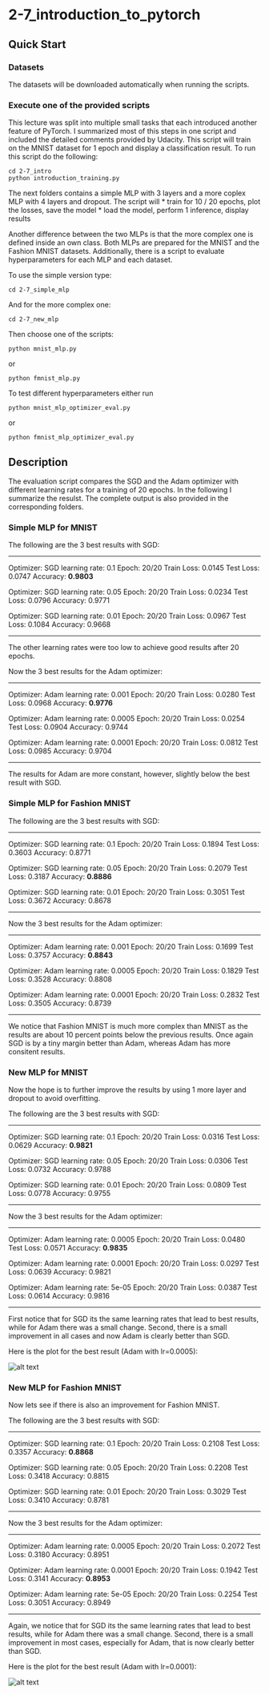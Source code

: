 # 2-7_introduction_to_pytorch

## Quick Start

### Datasets

The datasets will be downloaded automatically when running the scripts.

### Execute one of the provided scripts

This lecture was split into multiple small tasks that each introduced another feature of PyTorch. I summarized most of this steps in one script and included the detailed comments provided by Udacity. This script will train on the MNIST dataset for 1 epoch and display a classification result. To run this script do the following:

```
cd 2-7_intro
python introduction_training.py
```

The next folders contains a simple MLP with 3 layers and a more coplex MLP with 4 layers and dropout. The script will
    * train for 10 / 20 epochs, plot the losses, save the model
    * load the model, perform 1 inference, display results

Another difference between the two MLPs is that the more complex one is defined inside an own class.
Both MLPs are prepared for the MNIST and the Fashion MNIST datasets.
Additionally, there is a script to evaluate hyperparameters for each MLP and each dataset.

To use the simple version type:

```
cd 2-7_simple_mlp
```

And for the more complex one:

```
cd 2-7_new_mlp
```

Then choose one of the scripts:

```
python mnist_mlp.py
```

or

```
python fmnist_mlp.py
```

To test different hyperparameters either run

```
python mnist_mlp_optimizer_eval.py
```

or

```
python fmnist_mlp_optimizer_eval.py
```

## Description

The evaluation script compares the SGD and the Adam optimizer with different learning rates for a training of 20 epochs. In the following I summarize the resulst. The complete output is also provided in the corresponding folders.

### Simple MLP for MNIST

The following are the 3 best results with SGD:

---

Optimizer: SGD learning rate: 0.1
Epoch: 20/20	 Train Loss: 0.0145	 Test Loss: 0.0747	 Accuracy: **0.9803**

Optimizer: SGD learning rate: 0.05
Epoch: 20/20	 Train Loss: 0.0234	 Test Loss: 0.0796	 Accuracy: 0.9771

Optimizer: SGD learning rate: 0.01
Epoch: 20/20	 Train Loss: 0.0967	 Test Loss: 0.1084	 Accuracy: 0.9668

---

The other learning rates were too low to achieve good results after 20 epochs.

Now the 3 best results for the Adam optimizer:

---

Optimizer: Adam learning rate: 0.001
Epoch: 20/20	 Train Loss: 0.0280	 Test Loss: 0.0968	 Accuracy: **0.9776**

Optimizer: Adam learning rate: 0.0005
Epoch: 20/20	 Train Loss: 0.0254	 Test Loss: 0.0904	 Accuracy: 0.9744

Optimizer: Adam learning rate: 0.0001
Epoch: 20/20	 Train Loss: 0.0812	 Test Loss: 0.0985	 Accuracy: 0.9704

---

The results for Adam are more constant, however, slightly below the best result with SGD.


### Simple MLP for Fashion MNIST

The following are the 3 best results with SGD:

---

Optimizer: SGD learning rate: 0.1
Epoch: 20/20	 Train Loss: 0.1894	 Test Loss: 0.3603	 Accuracy: 0.8771

Optimizer: SGD learning rate: 0.05
Epoch: 20/20	 Train Loss: 0.2079	 Test Loss: 0.3187	 Accuracy: **0.8886**

Optimizer: SGD learning rate: 0.01
Epoch: 20/20	 Train Loss: 0.3051	 Test Loss: 0.3672	 Accuracy: 0.8678

---

Now the 3 best results for the Adam optimizer:

---

Optimizer: Adam learning rate: 0.001
Epoch: 20/20	 Train Loss: 0.1699	 Test Loss: 0.3757	 Accuracy: **0.8843**

Optimizer: Adam learning rate: 0.0005
Epoch: 20/20	 Train Loss: 0.1829	 Test Loss: 0.3528	 Accuracy: 0.8808

Optimizer: Adam learning rate: 0.0001
Epoch: 20/20	 Train Loss: 0.2832	 Test Loss: 0.3505	 Accuracy: 0.8739

---

We notice that Fashion MNIST is much more complex than MNIST as the results are about 10 percent points below the previous results. Once again SGD is by a tiny margin better than Adam, whereas Adam has more consitent results.

### New MLP for MNIST

Now the hope is to further improve the results by using 1 more layer and dropout to avoid overfitting.

The following are the 3 best results with SGD:

---

Optimizer: SGD learning rate: 0.1
Epoch: 20/20	 Train Loss: 0.0316	 Test Loss: 0.0629	 Accuracy: **0.9821**

Optimizer: SGD learning rate: 0.05
Epoch: 20/20	 Train Loss: 0.0306	 Test Loss: 0.0732	 Accuracy: 0.9788

Optimizer: SGD learning rate: 0.01
Epoch: 20/20	 Train Loss: 0.0809	 Test Loss: 0.0778	 Accuracy: 0.9755

---

Now the 3 best results for the Adam optimizer:

---

Optimizer: Adam learning rate: 0.0005
Epoch: 20/20	 Train Loss: 0.0480	 Test Loss: 0.0571	 Accuracy: **0.9835**

Optimizer: Adam learning rate: 0.0001
Epoch: 20/20	 Train Loss: 0.0297	 Test Loss: 0.0639	 Accuracy: 0.9821

Optimizer: Adam learning rate: 5e-05
Epoch: 20/20	 Train Loss: 0.0387	 Test Loss: 0.0614	 Accuracy: 0.9816

--- 

First notice that for SGD its the same learning rates that lead to best results, while for Adam there was a small change.
Second, there is a small improvement in all cases and now Adam is clearly better than SGD.

Here is the plot for the best result (Adam with lr=0.0005):

![alt text](2-7_new_mlp/mnist_plots_Adam_0.0005.png "MNIST plot")

### New MLP for Fashion MNIST

Now lets see if there is also an improvement for Fashion MNIST.

The following are the 3 best results with SGD:

---

Optimizer: SGD learning rate: 0.1
Epoch: 20/20	 Train Loss: 0.2108	 Test Loss: 0.3357	 Accuracy: **0.8868**

Optimizer: SGD learning rate: 0.05
Epoch: 20/20	 Train Loss: 0.2208	 Test Loss: 0.3418	 Accuracy: 0.8815

Optimizer: SGD learning rate: 0.01
Epoch: 20/20	 Train Loss: 0.3029	 Test Loss: 0.3410	 Accuracy: 0.8781

---

Now the 3 best results for the Adam optimizer:

---

Optimizer: Adam learning rate: 0.0005
Epoch: 20/20	 Train Loss: 0.2072	 Test Loss: 0.3180	 Accuracy: 0.8951

Optimizer: Adam learning rate: 0.0001
Epoch: 20/20	 Train Loss: 0.1942	 Test Loss: 0.3141	 Accuracy: **0.8953**

Optimizer: Adam learning rate: 5e-05
Epoch: 20/20	 Train Loss: 0.2254	 Test Loss: 0.3051	 Accuracy: 0.8949

---

Again, we notice that for SGD its the same learning rates that lead to best results, while for Adam there was a small change.
Second, there is a small improvement in most cases, especially for Adam, that is now clearly better than SGD.

Here is the plot for the best result (Adam with lr=0.0001):

![alt text](2-7_new_mlp/fmnist_plots_Adam_0.0001.png "Fashion MNIST plot")

